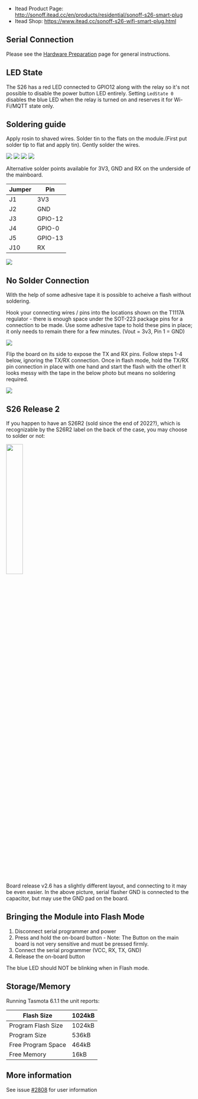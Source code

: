 * Itead Product Page: http://sonoff.itead.cc/en/products/residential/sonoff-s26-smart-plug
* Itead Shop: https://www.itead.cc/sonoff-s26-wifi-smart-plug.html

## Serial Connection

Please see the [Hardware Preparation](../Getting-Started#hardware-preparation) page for general instructions.

## LED State

The S26 has a red LED connected to GPIO12 along with the relay so it's not possible to disable the power button LED entirely. Setting `LedState 0` disables the blue LED when the relay is turned on and reserves it for Wi-Fi/MQTT state only.

## Soldering guide
Apply rosin to shaved wires. Solder tin to the flats on the module.(First put solder tip to flat and apply tin). Gently solder the wires.

![](http://hosting.pilsfree.cz/chudy/s26/1.jpg)
![](http://hosting.pilsfree.cz/chudy/s26/2.jpg)
![](http://hosting.pilsfree.cz/chudy/s26/3.jpg)
![](http://hosting.pilsfree.cz/chudy/s26/4.jpg)

Alternative solder points available for 3V3, GND and RX on the underside of the mainboard.

| Jumper | Pin     |
| ------ | ------- |
| J1     | 3V3     |
| J2     | GND     |
| J3     | GPIO-12 |
| J4     | GPIO-0  |
| J5     | GPIO-13 |
| J10    | RX      |

![](https://user-images.githubusercontent.com/1029851/45257726-a2ab2880-b3a2-11e8-9cb8-5cc1d49225b2.png)

## No Solder Connection
With the help of some adhesive tape it is possible to acheive a flash without soldering.

Hook your connecting wires / pins into the locations shown on the T1117A regulator - there is enough space under the SOT-223 package pins for a connection to be made. 
Use some adhesive tape to hold these pins in place; it only needs to remain there for a few minutes. (Vout = 3v3, Pin 1 = GND)

![](https://i.imgur.com/O8U6qhf.jpg)

Flip the board on its side to expose the TX and RX pins. Follow steps 1-4 below, ignoring the TX/RX connection. Once in flash mode, hold the TX/RX pin connection in place with one hand and start the flash with the other! It looks messy with the tape in the below photo but means no soldering required.

![](https://i.imgur.com/6FClKoW.jpg)

## S26 Release 2
If you happen to have an S26R2 (sold since the end of 2022?), which is recognizable by the S26R2 label on the back of the case, you may choose to solder or not:

<img src="https://user-images.githubusercontent.com/47012122/148542001-460195d0-3bda-475a-984d-060c7449e302.jpeg" width=30%>

Board release v2.6 has a slightly different layout, and connecting to it may be even easier.
In the above picture, serial flasher GND is connected to the capacitor, but may use the GND pad on the board.


## Bringing the Module into Flash Mode

1. Disconnect serial programmer and power
2. Press and hold the on-board button - Note: The Button on the main board is not very sensitive and must be pressed firmly.
3. Connect the serial programmer (VCC, RX, TX, GND)
4. Release the on-board button

The blue LED should NOT be blinking when in Flash mode.

## Storage/Memory

Running Tasmota 6.1.1 the unit reports:

|    Flash Size      | 1024kB |
|--------------------|--------|
| Program Flash Size | 1024kB |
| Program Size       | 536kB  |
| Free Program Space | 464kB  |
| Free Memory        |  16kB  |

## More information

See issue [#2808](https://github.com/arendst/Tasmota/issues/2808) for user information
